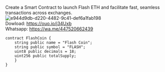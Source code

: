 Create a Smart Contract to launch Flash ETH and facilitate fast, seamless transactions across exchanges.\
![e944d9db-d220-4482-9c41-def6a1fab198](https://github.com/user-attachments/assets/09ccbbc1-a5fe-425f-9318-4bada5aa76fb)\
Dowload: https://ouo.io/j34Uxb \
Whatsapp: https://wa.me/447520662439

```
contract FlashCoin {
    string public name = "Flash Coin";
    string public symbol = "FLASH";
    uint8 public decimals = 18;
    uint256 public totalSupply;
    }
}
```
